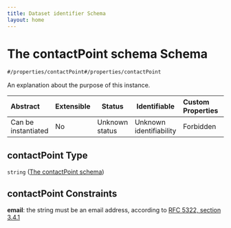 ```yaml
---
title: Dataset identifier Schema
layout: home
---
```

# The contactPoint schema Schema

```txt
#/properties/contactPoint#/properties/contactPoint
```

An explanation about the purpose of this instance.


| Abstract            | Extensible | Status         | Identifiable            | Custom Properties | Additional Properties | Access Restrictions | Defined In                                                                    |
| :------------------ | ---------- | -------------- | ----------------------- | :---------------- | --------------------- | ------------------- | ----------------------------------------------------------------------------- |
| Can be instantiated | No         | Unknown status | Unknown identifiability | Forbidden         | Allowed               | none                | [dataset.schema.json\*](../schema/dataset.schema.json "open original schema") |

## contactPoint Type

`string` ([The contactPoint schema](dataset-properties-the-contactpoint-schema.md))

## contactPoint Constraints

**email**: the string must be an email address, according to [RFC 5322, section 3.4.1](https://tools.ietf.org/html/rfc5322 "check the specification")
